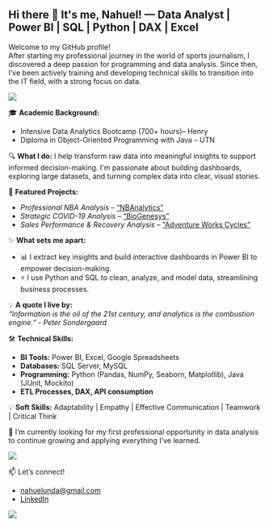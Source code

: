 ## Hi there 👋 It's me, Nahuel! — Data Analyst | Power BI | SQL | Python | DAX | Excel

Welcome to my GitHub profile!   
After starting my professional journey in the world of sports journalism, I discovered a deep passion for programming and data analysis. Since then, I’ve been actively training and developing technical skills to transition into the IT field, with a strong focus on data.

<!--horizontal divider(gradiant)-->
<img src="https://user-images.githubusercontent.com/73097560/115834477-dbab4500-a447-11eb-908a-139a6edaec5c.gif">

🎓 **Academic Background:**
- Intensive Data Analytics Bootcamp (700+ hours)– Henry  
- Diploma in Object-Oriented Programming with Java – UTN

🔍 **What I do:**
I help transform raw data into meaningful insights to support informed decision-making. I'm passionate about building dashboards, exploring large datasets, and turning complex data into clear, visual stories.

🚀 **Featured Projects:**
- *Professional NBA Analysis* – [“NBAnalytics”](https://github.com/NahuelUnda/NBAnalytics.git)
- *Strategic COVID-19 Analysis* – [“BioGenesys”](https://github.com/NahuelUnda/Biogenesis.git)
- *Sales Performance & Recovery Analysis* – [“Adventure Works Cycles”](https://github.com/NahuelUnda/AdventureWorksCycles.git)

✨ **What sets me apart:**
- 📊 I extract key insights and build interactive dashboards in Power BI to empower decision-making.
- ⚡ I use Python and SQL to clean, analyze, and model data, streamlining business processes.    

💡 **A quote I live by:**  
  *“Information is the oil of the 21st century, and analytics is the combustion engine.” - Peter Sondergaard*

🛠 **Technical Skills:**
- **BI Tools:** Power BI, Excel, Google Spreadsheets
- **Databases:** SQL Server, MySQL  
- **Programming:** Python (Pandas, NumPy, Seaborn, Matplotlib), Java (JUnit, Mockito)  
- **ETL Processes, DAX, API consumption**

💡 **Soft Skills:**
Adaptability | Empathy | Effective Communication | Teamwork | Critical Think

🚀 I’m currently looking for my first professional opportunity in data analysis to continue growing and applying everything I’ve learned.


<!--horizontal divider(gradiant)-->
<img src="https://user-images.githubusercontent.com/73097560/115834477-dbab4500-a447-11eb-908a-139a6edaec5c.gif">

 
📫 Let’s connect! 
- nahuelunda@gmail.com
- [LinkedIn](https://www.linkedin.com/in/nahuel-undabarrena/)


<!--horizontal divider(gradiant)-->
<img src="https://user-images.githubusercontent.com/73097560/115834477-dbab4500-a447-11eb-908a-139a6edaec5c.gif">


<!--
**NahuelUnda/NahuelUnda** is a ✨ _special_ ✨ repository because its `README.md` (this file) appears on your GitHub profile.

Here are some ideas to get you started:

- 🔭 I’m currently working on ...
- 🌱 I’m currently learning ...
- 👯 I’m looking to collaborate on ...
- 🤔 I’m looking for help with ...
- 💬 Ask me about ...
- 📫 How to reach me: ...
- 😄 Pronouns: ...
- ⚡ Fun fact: ...
-->
